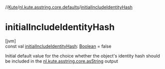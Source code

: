 //[Kute](../../index.md)/[nl.kute.asstring.core.defaults](index.md)/[initialIncludeIdentityHash](initial-include-identity-hash.md)

# initialIncludeIdentityHash

[jvm]\
const val [initialIncludeIdentityHash](initial-include-identity-hash.md): [Boolean](https://kotlinlang.org/api/latest/jvm/stdlib/kotlin/-boolean/index.html) = false

Initial default value for the choice whether the object's identity hash should be included in the [nl.kute.asstring.core.asString](../nl.kute.asstring.core/as-string.md) output
